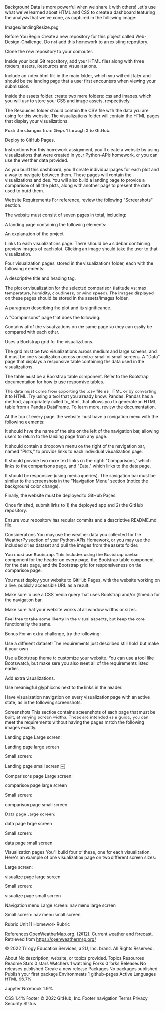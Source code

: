 Background
Data is more powerful when we share it with others! Let's use what we've learned about HTML and CSS to create a dashboard featuring the analysis that we've done, as captured in the following image:

Images/landingResize.png

Before You Begin
Create a new repository for this project called Web-Design-Challenge. Do not add this homework to an existing repository.

Clone the new repository to your computer.

Inside your local Git repository, add your HTML files along with three folders; assets, Resources and visualizations.

Include an index.html file in the main folder, which you will edit later and should be the landing page that a user first encounters when viewing your submission.

Inside the assets folder, create two more folders: css and images, which you will use to store your CSS and image assets, respectively.

The Resources folder should contain the CSV file with the data you are using for this website. The visualizations folder will contain the HTML pages that display your visualizations.

Push the changes from Steps 1 through 3 to GitHub.

Deploy to GitHub Pages.

Instructions
For this homework assignment, you'll create a website by using visualizations that were created in your Python-APIs homework, or you can use the weather data provided.

As you build this dashboard, you'll create individual pages for each plot and a way to navigate between them. These pages will contain the visualizations and des. You will also build a landing page to provide a comparison of all the plots, along with another page to present the data used to build them.

Website Requirements
For reference, review the following "Screenshots" section.

The website must consist of seven pages in total, including:

A landing page containing the following elements:

An explanation of the project

Links to each visualizations page. There should be a sidebar containing preview images of each plot. Clicking an image should take the user to that visualization.

Four visualization pages, stored in the visualizations folder, each with the following elements:

A descriptive title and heading tag.

The plot or visualization for the selected comparison (latitude vs: max temperature, humidity, cloudiness, or wind speed). The images displayed on these pages should be stored in the assets/images folder.

A paragraph describing the plot and its significance.

A "Comparisons" page that does the following:

Contains all of the visualizations on the same page so they can easily be compared with each other.

Uses a Bootstrap grid for the visualizations.

The grid must be two visualizations across medium and large screens, and it must be one visualization across on extra-small or small screens.
A "Data" page that displays a responsive table containing the data used in the visualizations.

The table must be a Bootstrap table component. Refer to the Bootstrap documentation for how to use responsive tables.

The data must come from exporting the .csv file as HTML or by converting it to HTML. Try using a tool that you already know: Pandas. Pandas has a method, appropriately called to_html, that allows you to generate an HTML table from a Pandas DataFrame. To learn more, review the documentation.

At the top of every page, the website must have a navigation menu with the following elements:

It should have the name of the site on the left of the navigation bar, allowing users to return to the landing page from any page.

It should contain a dropdown menu on the right of the navigation bar, named "Plots," to provide links to each individual visualization page.

It should provide two more text links on the right: "Comparisons," which links to the comparisons page, and "Data," which links to the data page.

It should be responsive (using media queries). The navigation bar must be similar to the screenshots in the "Navigation Menu" section (notice the background color change).

Finally, the website must be deployed to GitHub Pages.

Once finished, submit links to 1) the deployed app and 2) the GitHub repository.

Ensure your repository has regular commits and a descriptive README.md file.

Considerations
You may use the weather data you collected for the WeatherPy section of your Python-APIs Homework, or you may use the included cities dataset and pull the images from the assets folder.

You must use Bootstrap. This includes using the Bootstrap navbar component for the header on every page, the Bootstrap table component for the data page, and the Bootstrap grid for responsiveness on the comparison page.

You must deploy your website to GitHub Pages, with the website working on a live, publicly accessible URL as a result.

Make sure to use a CSS media query that uses Bootstrap and/or @media for the navigation bar.

Make sure that your website works at all window widths or sizes.

Feel free to take some liberty in the visual aspects, but keep the core functionality the same.

Bonus
For an extra challenge, try the following:

Use a different dataset! The requirements just described still hold, but make it your own.

Use a Bootstrap theme to customize your website. You can use a tool like Bootswatch, but make sure you also meet all of the requirements listed earlier.

Add extra visualizations.

Use meaningful glyphicons next to the links in the header.

Have visualization navigation on every visualization page with an active state, as in the following screenshots.

Screenshots
This section contains screenshots of each page that must be built, at varying screen widths. These are intended as a guide; you can meet the requirements without having the pages match the following images exactly.

Landing page
Large screen:

Landing page large screen

Small screen:

Landing page small screen ￼

Comparisons page
Large screen:

comparison page large screen

Small screen:

comparison page small screen

Data page
Large screen:

data page large screen

Small screen:

data page small screen

Visualization pages
You'll build four of these, one for each visualization. Here's an example of one visualization page on two different screen sizes:

Large screen:

visualize page large screen

Small screen:

visualize page small screen

Navigation menu
Large screen: nav menu large screen

Small screen: nav menu small screen

Rubric
Unit 11 Homework Rubric

References
OpenWeatherMap.org. (2012). Сurrent weather and forecast. Retrieved from https://openweathermap.org/

© 2022 Trilogy Education Services, a 2U, Inc. brand. All Rights Reserved.

About
No description, website, or topics provided.
Topics
Resources
 Readme
Stars
 0 stars
Watchers
 1 watching
Forks
 0 forks
Releases
No releases published
Create a new release
Packages
No packages published
Publish your first package
Environments 1
 github-pages Active
Languages
HTML
96.7%
 
Jupyter Notebook
1.9%
 
CSS
1.4%
Footer
© 2022 GitHub, Inc.
Footer navigation
Terms
Privacy
Security
Status
